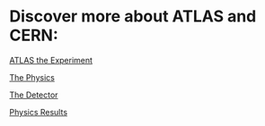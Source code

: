 # Discover more about ATLAS and CERN:

[ATLAS the Experiment](http://atlas.cern/discover/about)

[The Physics](http://home.cern/about/physics)

[The Detector](http://atlas.cern/discover/detector)

[Physics Results](https://twiki.cern.ch/twiki/bin/view/AtlasPublic)